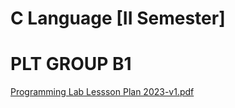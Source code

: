 # C Language [II Semester]
# PLT GROUP B1
[Programming Lab Lessson Plan 2023-v1.pdf](https://github.com/user-attachments/files/15510218/Programming.Lab.Lessson.Plan.Corrected.2023-v1.1.pdf)
